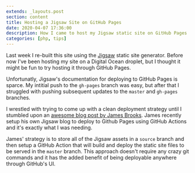 ```yaml
---
extends: _layouts.post
section: content
title: Hosting a Jigsaw Site on GitHub Pages
date: 2020-04-07 17:36:00
description: How I came to host my Jigsaw static site on GitHub Pages
categories: [php, tips]
---
```


Last week I re-built this site using the [Jigsaw](https://jigsaw.tighten.co) static site generator. Before now I've been hosting my site on a Digital Ocean droplet, but I thought it might be fun to try hosting it through GitHub Pages.

Unfortunatly, Jigsaw's documentation for deploying to GitHub Pages is sparce. My intitial push to the `gh-pages` branch was easy, but after that I struggled with pushing subsequent updates to the `master` and `gh-pages` branches.

I wrestled with trying to come up with a clean deployment strategy until I stumbled upon an [awesome blog post by James Brooks](https://james.brooks.page/blog/jigsaw-github-actions/). James recently setup his own Jigsaw blog to deploy to Github Pages using GitHub Actions and it's exactly what I was needing.

James' strategy is to store all of the Jigsaw assets in a `source` branch and then setup a GitHub Action that will build and deploy the static site files to be served in the `master` branch. This approach doesn't require any crazy git commands and it has the added benefit of being deployable anywhere through GitHub's UI.
